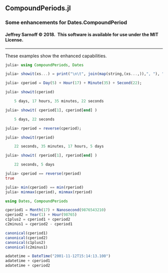 ## CompoundPeriods.jl
### Some enhancements for Dates.CompoundPeriod

#### Jeffrey Sarnoff &copy; 2018.&nbsp; This software is available for use under the MIT License.
-----

These examples show the enhanced capabilities.

```julia
julia> using CompoundPeriods, Dates

julia> showit(xs...) = print("\n\t", join(map(string,(xs...,)),", "), "\n");

julia> cperiod = Day(5) + Hour(17) + Minute(35) + Second(22);

julia> showit(cperiod)

	5 days, 17 hours, 35 minutes, 22 seconds

julia> showit( cperiod[1], cperiod[end] )

	5 days, 22 seconds

julia> rperiod = reverse(cperiod);

julia> showit(rperiod)

	22 seconds, 35 minutes, 17 hours, 5 days

julia> showit( rperiod[1], rperiod[end] )

	22 seconds, 5 days

julia> cperiod == reverse(rperiod)
true

julia> min(cperiod) == min(rperiod)
julia> minmax(cperiod), minmax(rperiod)

```

```julia
using Dates, CompoundPeriods

cperiod1 = Month(17) + Nanosecond(9876543210)
cperiod2 = Year(1) + Hour(98765)
c1plus2 = cperiod1 + cperiod2
c2minus1 = cperiod2 - cperiod1

canonical(cperiod1)
canonical(cperiod2)
canonical(c1plus2)
canonical(c2minus1)

adatetime = DateTime("2001-11-12T15:14:13.100")
adatetime + cperiod1
adatetime + cperiod2

```
